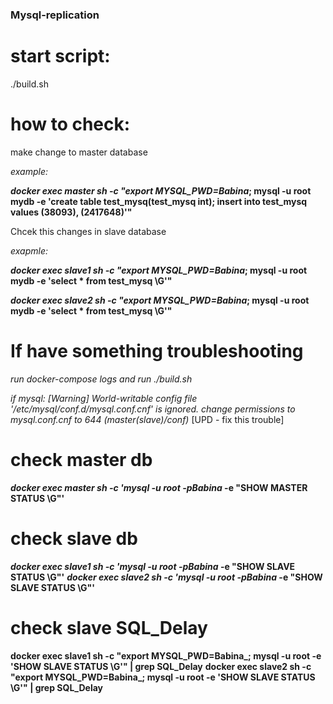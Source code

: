 ### Mysql-replication 

# start script:	

./build.sh

# how to check:

make change to master database

_example:_ 

**_docker exec master sh -c "export MYSQL_PWD=Babina_; mysql -u root mydb -e 'create table test_mysq(test_mysq int); insert into test_mysq values (38093), (2417648)'"**

Chcek this changes in slave database

_exapmle:_

**_docker exec slave1 sh -c "export MYSQL_PWD=Babina_; mysql -u root mydb -e 'select * from test_mysq \G'"**

**_docker exec slave2 sh -c "export MYSQL_PWD=Babina_; mysql -u root mydb -e 'select * from test_mysq \G'"**

# If have something troubleshooting
_run docker-compose logs and run ./build.sh_

_if mysql: [Warning] World-writable config file '/etc/mysql/conf.d/mysql.conf.cnf' is ignored._	
_change permissions to mysql.conf.cnf to 644 (master(slave)/conf)_ [UPD - fix this trouble]

# check master db

**_docker exec master sh -c 'mysql -u root -pBabina_ -e "SHOW MASTER STATUS \G"'**

# check slave db 

**_docker exec slave1 sh -c 'mysql -u root -pBabina_ -e "SHOW SLAVE STATUS \G"'**
**_docker exec slave2 sh -c 'mysql -u root -pBabina_ -e "SHOW SLAVE STATUS \G"'**

# check slave SQL_Delay


**docker exec slave1 sh -c "export MYSQL_PWD=Babina_; mysql -u root -e 'SHOW SLAVE STATUS \G'" | grep SQL_Delay**
**docker exec slave2 sh -c "export MYSQL_PWD=Babina_; mysql -u root -e 'SHOW SLAVE STATUS \G'" | grep SQL_Delay**
